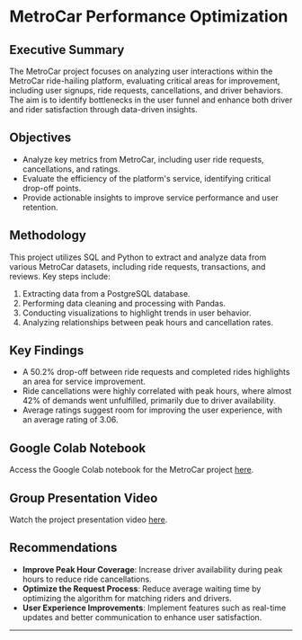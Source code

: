 # MetroCar Performance Optimization

## Executive Summary
The MetroCar project focuses on analyzing user interactions within the MetroCar ride-hailing platform, evaluating critical areas for improvement, including user signups, ride requests, cancellations, and driver behaviors. The aim is to identify bottlenecks in the user funnel and enhance both driver and rider satisfaction through data-driven insights.

## Objectives
- Analyze key metrics from MetroCar, including user ride requests, cancellations, and ratings.
- Evaluate the efficiency of the platform's service, identifying critical drop-off points.
- Provide actionable insights to improve service performance and user retention.

## Methodology
This project utilizes SQL and Python to extract and analyze data from various MetroCar datasets, including ride requests, transactions, and reviews. Key steps include:
1. Extracting data from a PostgreSQL database.
2. Performing data cleaning and processing with Pandas.
3. Conducting visualizations to highlight trends in user behavior.
4. Analyzing relationships between peak hours and cancellation rates.

## Key Findings
- A 50.2% drop-off between ride requests and completed rides highlights an area for service improvement.
- Ride cancellations were highly correlated with peak hours, where almost 42% of demands went unfulfilled, primarily due to driver availability.
- Average ratings suggest room for improving the user experience, with an average rating of 3.06.

## Google Colab Notebook
Access the Google Colab notebook for the MetroCar project [here](https://colab.research.google.com/drive/1p6Y4b2ntFWW2EYfVtXKs8kZwTOAfkR7f?usp=sharing).

## Group Presentation Video
Watch the project presentation video [here](https://drive.google.com/file/d/1ABz-l0jDWgxW6fgvKi_NvExgPUuXoSNo/view?usp=share_link).

## Recommendations
- **Improve Peak Hour Coverage**: Increase driver availability during peak hours to reduce ride cancellations.
- **Optimize the Request Process**: Reduce average waiting time by optimizing the algorithm for matching riders and drivers.
- **User Experience Improvements**: Implement features such as real-time updates and better communication to enhance user satisfaction.

---


